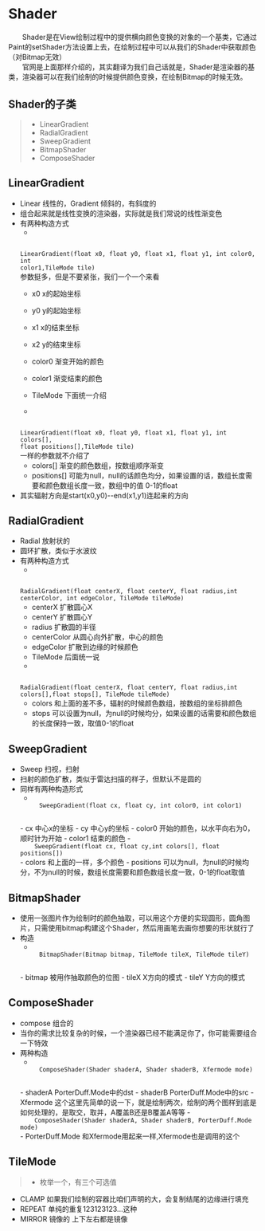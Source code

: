# Shader #
<p>
   　　Shader是在View绘制过程中的提供横向颜色变换的对象的一个基类，它通过Paint的setShader方法设置上去，在绘制过程中可以从我们的Shader中获取颜色（对Bitmap无效）<br/>
   　　官网是上面那样介绍的，其实翻译为我们自己话就是，Shader是渲染器的基类，渲染器可以在我们绘制的时候提供颜色变换，在绘制Bitmap的时候无效。
</p>

## Shader的子类 ##
>* LinearGradient
>* RadialGradient
>* SweepGradient
>* BitmapShader
>* ComposeShader

## LinearGradient ##
- Linear 线性的，Gradient 倾斜的，有斜度的
- 组合起来就是线性变换的渲染器，实际就是我们常说的线性渐变色
- 有两种构造方式
  - <code>
  LinearGradient(float x0, float y0, float x1, float y1, int color0, int color1,TileMode tile)
  </code>
  <br/>
  参数挺多，但是不要紧张，我们一个一个来看<br/>
   - x0 x的起始坐标
   - y0 y的起始坐标
   - x1 x的结束坐标
   - x2 y的结束坐标
   - color0 渐变开始的颜色
   - color1 渐变结束的颜色
   - TileMode 下面统一介绍

  - <code>
  LinearGradient(float x0, float y0, float x1, float y1, int colors[], float positions[],TileMode tile)
  </code>
  <br/>
  一样的参数就不介绍了<br/>
    - colors[] 渐变的颜色数组，按数组顺序渐变
    - positions[] 可能为null，null的话颜色均分，如果设置的话，数组长度需要和颜色数组长度一致，数组中的值 0-1的float
- 其实辐射方向是start(x0,y0)--end(x1,y1)连起来的方向

## RadialGradient ##
- Radial 放射状的
- 圆环扩散，类似于水波纹
- 有两种构造方式
  - <code>
  RadialGradient(float centerX, float centerY, float radius,int centerColor, int edgeColor, TileMode tileMode)
  </code>
    - centerX 扩散圆心X
    - centerY 扩散圆心Y
    - radius  扩散圆的半径
    - centerColor 从圆心向外扩散，中心的颜色
    - edgeColor  扩散到边缘的时候颜色
    - TileMode 后面统一说
  - <code>
  RadialGradient(float centerX, float centerY, float radius,int colors[],float stops[], TileMode tileMode)
  </code>
    - colors 和上面的差不多，辐射的时候颜色数组，按数组的坐标排颜色
    - stops 可以设置为null，为null的时候均分，如果设置的话需要和颜色数组的长度保持一致，取值0-1的float



## SweepGradient ##
- Sweep 扫视，扫射
- 扫射的颜色扩散，类似于雷达扫描的样子，但默认不是圆的
- 同样有两种构造形式
  - <code>
      SweepGradient(float cx, float cy, int color0, int color1)
  </code>
    - cx 中心x的坐标
    - cy 中心y的坐标
    - color0 开始的颜色，以水平向右为0，顺时针为开始
    - color1 结束的颜色
  - <code>
      SweepGradient(float cx, float cy,int colors[], float positions[])
  </code>
    - colors 和上面的一样，多个颜色
    - positions 可以为null，为null的时候均分，不为null的时候，数组长度需要和颜色数组长度一致，0-1的float取值


## BitmapShader ##
- 使用一张图片作为绘制时的颜色抽取，可以用这个方便的实现圆形，圆角图片，只需使用bitmap构建这个Shader，然后用画笔去画你想要的形状就行了
- 构造
  - <code>
      BitmapShader(Bitmap bitmap, TileMode tileX, TileMode tileY)
  </code>
    - bitmap 被用作抽取颜色的位图
    - tileX  X方向的模式
    - tileY  Y方向的模式


## ComposeShader ##
- compose 组合的
- 当你的需求比较复杂的时候，一个渲染器已经不能满足你了，你可能需要组合一下特效
- 两种构造
  - <code>
      ComposeShader(Shader shaderA, Shader shaderB, Xfermode mode)
  </code>
    - shaderA PorterDuff.Mode中的dst
    - shaderB PorterDuff.Mode中的src
    - Xfermode 这个这里先简单的说一下，就是绘制两次，绘制的两个图样到底是如何处理的，是取交，取并，A覆盖B还是B覆盖A等等
  - <code>
      ComposeShader(Shader shaderA, Shader shaderB, PorterDuff.Mode mode)
  </code>  
    - PorterDuff.Mode 和Xfermode用起来一样,Xfermode也是调用的这个

## TileMode ##
>* 枚举一个，有三个可选值
  - CLAMP 如果我们绘制的容器比咱们声明的大，会复制结尾的边缘进行填充
  - REPEAT 单纯的重复123123123...这种
  - MIRROR 镜像的 上下左右都是镜像
